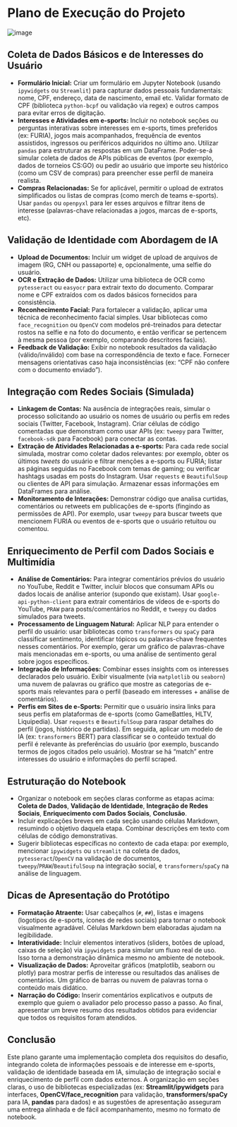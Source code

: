 # Plano de Execução do Projeto

![image](https://github.com/user-attachments/assets/e1d01a07-c9a9-47be-a0a3-675b5e744398)


## Coleta de Dados Básicos e de Interesses do Usuário  
- **Formulário Inicial:** Criar um formulário em Jupyter Notebook (usando `ipywidgets` ou `Streamlit`) para capturar dados pessoais fundamentais: nome, CPF, endereço, data de nascimento, email etc. Validar formato de CPF (biblioteca `python-bcpf` ou validação via regex) e outros campos para evitar erros de digitação.  
- **Interesses e Atividades em e-sports:** Incluir no notebook seções ou perguntas interativas sobre interesses em e-sports, times preferidos (ex: FURIA), jogos mais acompanhados, frequência de eventos assistidos, ingressos ou periféricos adquiridos no último ano. Utilizar `pandas` para estruturar as respostas em um DataFrame. Poder-se-á simular coleta de dados de APIs públicas de eventos (por exemplo, dados de torneios CS:GO) ou pedir ao usuário que importe seu histórico (como um CSV de compras) para preencher esse perfil de maneira realista.  
- **Compras Relacionadas:** Se for aplicável, permitir o upload de extratos simplificados ou listas de compras (como merch de teams e-sports). Usar `pandas` ou `openpyxl` para ler esses arquivos e filtrar itens de interesse (palavras-chave relacionadas a jogos, marcas de e-sports, etc).  

## Validação de Identidade com Abordagem de IA  
- **Upload de Documentos:** Incluir um widget de upload de arquivos de imagem (RG, CNH ou passaporte) e, opcionalmente, uma selfie do usuário.  
- **OCR e Extração de Dados:** Utilizar uma biblioteca de OCR como `pytesseract` ou `easyocr` para extrair texto do documento. Comparar nome e CPF extraídos com os dados básicos fornecidos para consistência.  
- **Reconhecimento Facial:** Para fortalecer a validação, aplicar uma técnica de reconhecimento facial simples. Usar bibliotecas como `face_recognition` ou `OpenCV` com modelos pré-treinados para detectar rostos na selfie e na foto do documento, e então verificar se pertencem à mesma pessoa (por exemplo, comparando descritores faciais).  
- **Feedback de Validação:** Exibir no notebook resultados da validação (válido/inválido) com base na correspondência de texto e face. Fornecer mensagens orientativas caso haja inconsistências (ex: “CPF não confere com o documento enviado”).  

## Integração com Redes Sociais (Simulada)  
- **Linkagem de Contas:** Na ausência de integrações reais, simular o processo solicitando ao usuário os nomes de usuário ou perfis em redes sociais (Twitter, Facebook, Instagram). Criar células de código comentadas que demonstram como usar APIs (ex: `tweepy` para Twitter, `facebook-sdk` para Facebook) para conectar as contas.  
- **Extração de Atividades Relacionadas a e-sports:** Para cada rede social simulada, mostrar como coletar dados relevantes: por exemplo, obter os últimos *tweets* do usuário e filtrar menções a e-sports ou FURIA; listar as páginas seguidas no Facebook com temas de gaming; ou verificar hashtags usadas em posts do Instagram. Usar `requests` e `BeautifulSoup` ou clientes de API para simulação. Armazenar essas informações em DataFrames para análise.  
- **Monitoramento de Interações:** Demonstrar código que analisa curtidas, comentários ou retweets em publicações de e-sports (fingindo as permissões de API). Por exemplo, usar `tweepy` para buscar tweets que mencionem FURIA ou eventos de e-sports que o usuário retuitou ou comentou.  

## Enriquecimento de Perfil com Dados Sociais e Multimídia  
- **Análise de Comentários:** Para integrar comentários prévios do usuário no YouTube, Reddit e Twitter, incluir blocos que consumam APIs ou dados locais de análise anterior (supondo que existam). Usar `google-api-python-client` para extrair comentários de vídeos de e-sports do YouTube, `PRAW` para posts/comentários no Reddit, e `tweepy` ou dados simulados para tweets.  
- **Processamento de Linguagem Natural:** Aplicar NLP para entender o perfil do usuário: usar bibliotecas como `transformers` ou `spaCy` para classificar sentimento, identificar tópicos ou palavras-chave frequentes nesses comentários. Por exemplo, gerar um gráfico de palavras-chave mais mencionadas em e-sports, ou uma análise de sentimento geral sobre jogos específicos.  
- **Integração de Informações:** Combinar esses insights com os interesses declarados pelo usuário. Exibir visualmente (via `matplotlib` ou `seaborn`) uma nuvem de palavras ou gráfico que mostre as categorias de e-sports mais relevantes para o perfil (baseado em interesses + análise de comentários).  
- **Perfis em Sites de e-Sports:** Permitir que o usuário insira links para seus perfis em plataformas de e-sports (como GameBattles, HLTV, Liquipedia). Usar `requests` e `BeautifulSoup` para raspar detalhes do perfil (jogos, histórico de partidas). Em seguida, aplicar um modelo de IA (ex: `transformers` BERT) para classificar se o conteúdo textual do perfil é relevante às preferências do usuário (por exemplo, buscando termos de jogos citados pelo usuário). Mostrar se há “match” entre interesses do usuário e informações do perfil scraped.  

## Estruturação do Notebook  
- Organizar o notebook em seções claras conforme as etapas acima: **Coleta de Dados**, **Validação de Identidade**, **Integração de Redes Sociais**, **Enriquecimento com Dados Sociais**, **Conclusão**.  
- Incluir explicações breves em cada seção usando células Markdown, resumindo o objetivo daquela etapa. Combinar descrições em texto com células de código demonstrativas.  
- Sugerir bibliotecas específicas no contexto de cada etapa: por exemplo, mencionar `ipywidgets` ou `streamlit` na coleta de dados, `pytesseract`/`OpenCV` na validação de documentos, `tweepy`/`PRAW`/`BeautifulSoup` na integração social, e `transformers`/`spaCy` na análise de linguagem.  

## Dicas de Apresentação do Protótipo  
- **Formatação Atraente:** Usar cabeçalhos (`#`, `##`), listas e imagens (logotipos de e-sports, ícones de redes sociais) para tornar o notebook visualmente agradável. Células Markdown bem elaboradas ajudam na legibilidade.  
- **Interatividade:** Incluir elementos interativos (sliders, botões de upload, caixas de seleção) via `ipywidgets` para simular um fluxo real de uso. Isso torna a demonstração dinâmica mesmo no ambiente de notebook.  
- **Visualização de Dados:** Aproveitar gráficos (matplotlib, seaborn ou plotly) para mostrar perfis de interesse ou resultados das análises de comentários. Um gráfico de barras ou nuvem de palavras torna o conteúdo mais didático.  
- **Narração do Código:** Inserir comentários explicativos e outputs de exemplo que guiem o avaliador pelo processo passo a passo. Ao final, apresentar um breve resumo dos resultados obtidos para evidenciar que todos os requisitos foram atendidos.  

## Conclusão  
Este plano garante uma implementação completa dos requisitos do desafio, integrando coleta de informações pessoais e de interesse em e-sports, validação de identidade baseada em IA, simulação de integração social e enriquecimento de perfil com dados externos. A organização em seções claras, o uso de bibliotecas especializadas (ex: **Streamlit/ipywidgets** para interfaces, **OpenCV/face_recognition** para validação, **transformers/spaCy** para IA, **pandas** para dados) e as sugestões de apresentação asseguram uma entrega alinhada e de fácil acompanhamento, mesmo no formato de notebook.
